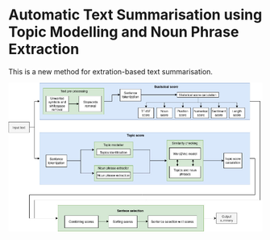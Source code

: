 # Automatic Text Summarisation using Topic Modelling and Noun Phrase Extraction

This is a new method for extration-based text summarisation.

![Data flow diagram](block_diagram.jpg)
